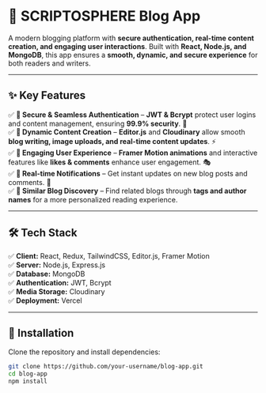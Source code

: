 # 📝 SCRIPTOSPHERE Blog App

A modern blogging platform with **secure authentication, real-time content creation, and engaging user interactions**. Built with **React, Node.js, and MongoDB**, this app ensures a **smooth, dynamic, and secure experience** for both readers and writers.

---

## ✨ Key Features

✅ **🔐 Secure & Seamless Authentication** – **JWT & Bcrypt** protect user logins and content management, ensuring **99.9% security**. 🔑  
✅ **📝 Dynamic Content Creation** – **Editor.js** and **Cloudinary** allow smooth **blog writing, image uploads, and real-time content updates**. ⚡  
✅ **💬 Engaging User Experience** – **Framer Motion animations** and interactive features like **likes & comments** enhance user engagement. 🎭  
✅ **📢 Real-time Notifications** – Get instant updates on new blog posts and comments. 🔔  
✅ **🔎 Similar Blog Discovery** – Find related blogs through **tags and author names** for a more personalized reading experience.  

---

## 🛠️ Tech Stack

✅ **Client:** React, Redux, TailwindCSS, Editor.js, Framer Motion  
✅ **Server:** Node.js, Express.js  
✅ **Database:** MongoDB  
✅ **Authentication:** JWT, Bcrypt  
✅ **Media Storage:** Cloudinary  
✅ **Deployment:** Vercel  

---

## 🚀 Installation

Clone the repository and install dependencies:

```bash
git clone https://github.com/your-username/blog-app.git  
cd blog-app  
npm install
